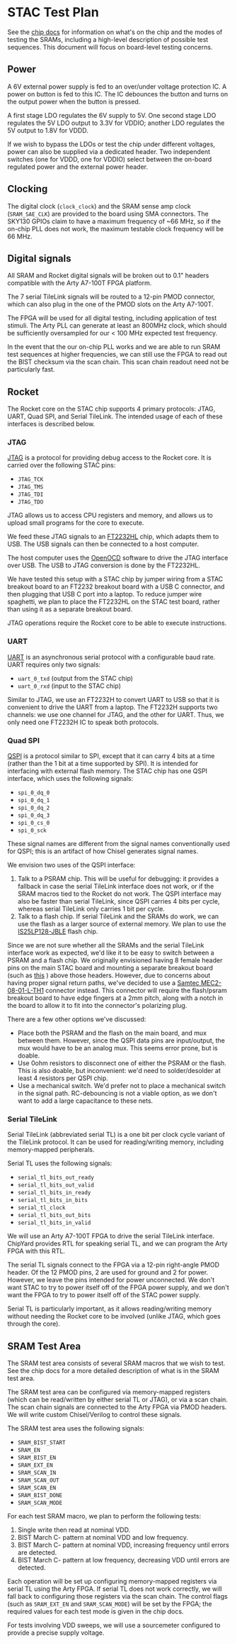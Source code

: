 # STAC Test Plan

See the [chip docs](./test_chip.md) for information on what's on the chip
and the modes of testing the SRAMs, including a high-level description of
possible test sequences.
This document will focus on board-level testing concerns.

## Power

A 6V external power supply is fed to an over/under voltage protection IC.
A power on button is fed to this IC. The IC debounces the button
and turns on the output power when the button is pressed.

A first stage LDO regulates the 6V supply to 5V.
One second stage LDO regulates the 5V LDO output to 3.3V for VDDIO;
another LDO regulates the 5V output to 1.8V for VDDD.

If we wish to bypass the LDOs or test the chip under different voltages,
power can also be supplied via a dedicated header. Two independent switches
(one for VDDD, one for VDDIO)
select between the on-board regulated power and the external power header.

## Clocking

The digital clock (`clock_clock`) and the SRAM sense amp clock (`SRAM_SAE_CLK`)
are provided to the board using SMA connectors.
The SKY130 GPIOs claim to have a maximum frequency of ~66 MHz, so if the on-chip
PLL does not work, the maximum testable clock frequency will be 66 MHz.

## Digital signals

All SRAM and Rocket digital signals will be broken out to 0.1" headers
compatible with the Arty A7-100T FPGA platform.

The 7 serial TileLink signals will be routed to a 12-pin PMOD connector,
which can also plug in the one of the PMOD slots on the Arty A7-100T.

The FPGA will be used for all digital testing, including application
of test stimuli. The Arty PLL can generate at least an 800MHz clock,
which should be sufficiently oversampled for our < 100 MHz expected test frequency.

In the event that the our on-chip PLL works and we are able to run
SRAM test sequences at higher frequencies,
we can still use the FPGA to read out the BIST checksum via the scan chain.
This scan chain readout need not be particularly fast.

## Rocket

The Rocket core on the STAC chip supports 4 primary protocols:
JTAG, UART, Quad SPI, and Serial TileLink.
The intended usage of each of these interfaces is described below.

### JTAG

[JTAG](https://en.wikipedia.org/wiki/JTAG) is a protocol for
providing debug access to the Rocket core.
It is carried over the following STAC pins:
* `JTAG_TCK`
* `JTAG_TMS`
* `JTAG_TDI`
* `JTAG_TDO`

JTAG allows us to access CPU registers and memory, and allows us to upload small programs for the core to execute.

We feed these JTAG signals to an [FT2232HL](https://www.ftdichip.com/old2020/Products/ICs/FT2232H.html)
chip, which adapts them to USB.
The USB signals can then be connected to a host computer.

The host computer uses the [OpenOCD](https://openocd.org/) software to
drive the JTAG interface over USB. The USB to JTAG conversion is done by the FT2232HL.

We have tested this setup with a STAC chip by jumper wiring from a STAC breakout board
to an FT2232 breakout board with a USB C connector, and then plugging that USB C port into a laptop.
To reduce jumper wire spaghetti, we plan to place the FT2232HL on the STAC test board,
rather than using it as a separate breakout board.

JTAG operations require the Rocket core to be able to execute instructions.

### UART

[UART](https://en.wikipedia.org/wiki/Universal_asynchronous_receiver-transmitter) is an
asynchronous serial protocol with a configurable baud rate.
UART requires only two signals:
* `uart_0_txd` (output from the STAC chip)
* `uart_0_rxd` (input to the STAC chip)

Similar to JTAG, we use an FT2232H to convert UART to USB so that it is convenient
to drive the UART from a laptop.
The FT2232H supports two channels: we use one channel for JTAG, and the other for UART.
Thus, we only need one FT2232H IC to speak both protocols.


### Quad SPI

[QSPI](https://infocenter.nordicsemi.com/index.jsp?topic=%2Fps_nrf52840%2Fqspi.html)
is a protocol similar to SPI, except that it can carry 4 bits at a time (rather than
the 1 bit at a time supported by SPI).
It is intended for interfacing with external flash memory.
The STAC chip has one QSPI interface, which uses the following signals:
* `spi_0_dq_0`
* `spi_0_dq_1`
* `spi_0_dq_2`
* `spi_0_dq_3`
* `spi_0_cs_0`
* `spi_0_sck`

These signal names are different from the signal names conventionally used for QSPI;
this is an artifact of how Chisel generates signal names.

We envision two uses of the QSPI interface:
1. Talk to a PSRAM chip. This will be useful for debugging:
   it provides a fallback in case the serial TileLink interface does not work,
   or if the SRAM macros tied to the Rocket do not work. The QSPI interface
   may also be faster than serial TileLink, since QSPI carries 4 bits per cycle,
   whereas serial TileLink only carries 1 bit per cycle.
2. Talk to a flash chip. If serial TileLink and the SRAMs do work,
   we can use the flash as a larger source of external memory.
   We plan to use the [IS25LP128-JBLE](https://www.digikey.com/en/products/detail/issi-integrated-silicon-solution-inc/IS25LP128-JBLE/5189776)
   flash chip.

Since we are not sure whether all the SRAMs and the serial TileLink interface work as expected,
we'd like it to be easy to switch between a PSRAM and a flash chip.
We originally envisioned having 8 female header pins on the main STAC board
and mounting a separate breakout board (such as
[this](https://www.adafruit.com/product/5632)
) above those headers.
However, due to concerns about having proper signal return paths,
we've decided to use a
[Samtec MEC2-08-01-L-TH1](https://www.samtec.com/products/mec2-08-01-l-th1-wt)
connector instead. This connector will require the flash/psram breakout board
to have edge fingers at a 2mm pitch, along with a notch in the board to allow
it to fit into the connector's polarizing plug.

There are a few other options we've discussed:
* Place both the PSRAM and the flash on the main board, and mux between them.
  However, since the QSPI data pins are input/output, the mux would have to be an
  analog mux. This seems error prone, but is doable.
* Use 0ohm resistors to disconnect one of either the PSRAM or the flash.
  This is also doable, but inconvenient: we'd need to solder/desolder at least
  4 resistors per QSPI chip.
* Use a mechanical switch. We'd prefer not to place a mechanical switch
  in the signal path. RC-debouncing is not a viable option, as we don't
  want to add a large capacitance to these nets.

### Serial TileLink

Serial TileLink (abbreviated serial TL) is a one bit per clock cycle variant of the TileLink protocol.
It can be used for reading/writing memory, including memory-mapped peripherals.

Serial TL uses the following signals:
* `serial_tl_bits_out_ready`
* `serial_tl_bits_out_valid`
* `serial_tl_bits_in_ready`
* `serial_tl_bits_in_bits`
* `serial_tl_clock`
* `serial_tl_bits_out_bits`
* `serial_tl_bits_in_valid`

We will use an Arty A7-100T FPGA to drive the serial TileLink interface.
ChipYard provides RTL for speaking serial TL, and we can program
the Arty FPGA with this RTL.

The serial TL signals connect to the FPGA via a 12-pin right-angle PMOD header.
Of the 12 PMOD pins, 2 are used for ground and 2 for power.
However, we leave the pins intended for power unconnected.
We don't want STAC to try to power itself off of the FPGA power supply,
and we don't want the FPGA to try to power itself off of the STAC power supply.

Serial TL is particularly important, as it allows reading/writing memory without
needing the Rocket core to be involved (unlike JTAG, which goes through the core).

## SRAM Test Area

The SRAM test area consists of several SRAM macros that we wish to test.
See the chip docs for a more detailed description of what is in the SRAM test area.

The SRAM test area can be configured via memory-mapped registers (which can
be read/written by either serial TL or JTAG), or via a scan chain.
The scan chain signals are connected to the Arty FPGA via PMOD headers.
We will write custom Chisel/Verilog to control these signals.

The SRAM test area uses the following signals:
* `SRAM_BIST_START`
* `SRAM_EN`
* `SRAM_BIST_EN`
* `SRAM_EXT_EN`
* `SRAM_SCAN_IN`
* `SRAM_SCAN_OUT`
* `SRAM_SCAN_EN`
* `SRAM_BIST_DONE`
* `SRAM_SCAN_MODE`

For each test SRAM macro, we plan to perform the following tests:
1. Single write then read at nominal VDD.
2. BIST March C- pattern at nominal VDD and low frequency.
3. BIST March C- pattern at nominal VDD, increasing frequency until errors are detected.
4. BIST March C- pattern at low frequency, decreasing VDD until errors are detected.

Each operation will be set up configuring memory-mapped registers via serial TL using
the Arty FPGA. If serial TL does not work correctly, we will fall back to configuring
those registers via the scan chain.
The control flags (such as `SRAM_EXT_EN` and `SRAM_SCAN_MODE`) will be set by the FPGA;
the required values for each test mode is given in the chip docs.

For tests involving VDD sweeps, we will use a sourcemeter configured to provide a precise supply voltage.

